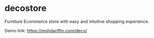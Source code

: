 # decostore
Furniture Ecommerce store with easy and intuitive shopping experience. 

Demo link: https://mohdariffin.com/deco/
